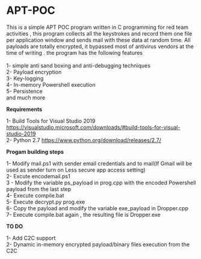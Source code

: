 # APT-POC

This is a simple APT POC program written in C programming for red team activities , this program collects all the keystrokes and record them one file per application window and sends mail with these data at random time. All payloads are totally encrypted, it bypassed most of antivirus vendors at the time of writing . the program has the following features </br></br>
1- simple anti sand boxing and anti-debugging techniques</br>
2- Payload encryption</br>
3- Key-logging</br>
4- In-memory Powershell execution</br> 
5- Persistence</br> 
and much more</br>

<B>Requirements</B></br>

1- Build Tools for Visual Studio 2019 https://visualstudio.microsoft.com/downloads/#build-tools-for-visual-studio-2019</br>
2- Python 2.7  https://www.python.org/download/releases/2.7/</br>

<B>Progam building steps</B></br>

1- Modify mail.ps1 with sender email credentials and to mail(If Gmail will be used as sender turn on Less secure app access setting)</br>
2- Excute encodemail.ps1</br>
3 - Modify the variable ps_payload in prog.cpp with the encoded Powershell payload from the last step</br>
4- Execute compile.bat</br> 
5- Execute  decrypt.py prog.exe</br>
6- Copy the payload and modify the variable exe_payload in Dropper.cpp</br>
7- Execute compile.bat again , the resulting file is Dropper.exe</br>

<B>TO DO</B></br>

1- Add C2C support</br> 
2- Dynamic in-memory encrypted payload/binary files execution from the C2C</br>


